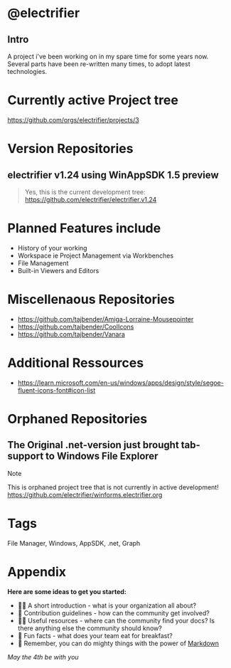 # @electrifier 

## Intro

A project i've been working on in my spare time for some years now.
Several parts have been re-written many times, to adopt latest technologies.

# Currently active Project tree
https://github.com/orgs/electrifier/projects/3

# Version Repositories
## electrifier v1.24 using WinAppSDK 1.5 preview
> Yes, this is the current development tree: 
https://github.com/electrifier/electrifier.v1.24

# Planned Features include
- History of your working
- Workspace ie Project Management via Workbenches
- File Management
- Built-in Viewers and Editors

# Miscellenaous Repositories
- https://github.com/tajbender/Amiga-Lorraine-Mousepointer
- https://github.com/tajbender/CoolIcons
- https://github.com/tajbender/Vanara

# Additional Ressources
- https://learn.microsoft.com/en-us/windows/apps/design/style/segoe-fluent-icons-font#icon-list

# Orphaned Repositories
## The Original .net-version just brought tab-support to Windows File Explorer
> [!NOTE]
> This is orphaned project tree that is not currently in active development!
https://github.com/electrifier/winforms.electrifier.org

# Tags
File Manager, Windows, AppSDK, .net, Graph

# Appendix
**Here are some ideas to get you started:**

- 🙋‍♀️ A short introduction - what is your organization all about?
- 🌈 Contribution guidelines - how can the community get involved?
- 👩‍💻 Useful resources - where can the community find your docs? Is there anything else the community should know?
- 🍿 Fun facts - what does your team eat for breakfast?
- 🧙 Remember, you can do mighty things with the power of [Markdown](https://docs.github.com/github/writing-on-github/getting-started-with-writing-and-formatting-on-github/basic-writing-and-formatting-syntax)

_May the 4th be with you_
